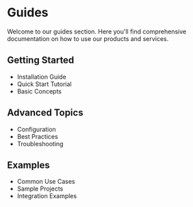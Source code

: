 # Guides

Welcome to our guides section. Here you'll find comprehensive documentation on how to use our products and services.

## Getting Started
- Installation Guide
- Quick Start Tutorial
- Basic Concepts

## Advanced Topics
- Configuration
- Best Practices
- Troubleshooting

## Examples
- Common Use Cases
- Sample Projects
- Integration Examples 
